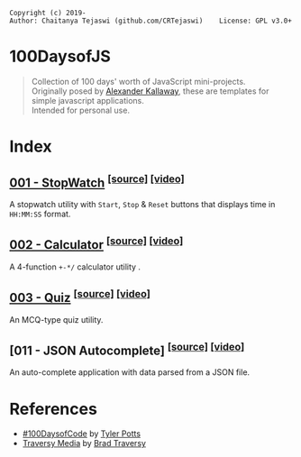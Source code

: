     Copyright (c) 2019-
    Author: Chaitanya Tejaswi (github.com/CRTejaswi)    License: GPL v3.0+

# 100DaysofJS
> Collection of 100 days' worth of JavaScript mini-projects. <br>
> Originally posed by [Alexander Kallaway](http://ka11away.com/), these are templates for simple javascript applications. <br>
> Intended for personal use. <br>


# Index

## [001 - StopWatch](https://crtejaswi.github.io/100daysofjs/001) <sup>[[source]](/001) [[video]](https://www.youtube.com/watch?v=Kfr0XwW4g-o)</sup>
A stopwatch utility with `Start`, `Stop` & `Reset` buttons that displays time in `HH:MM:SS` format.

## [002 - Calculator](https://crtejaswi.github.io/100daysofjs/002) <sup>[[source]](/002) [[video]](https://www.youtube.com/watch?v=iu-j_T3ki24)</sup>
A 4-function `+-*/` calculator utility .

## [003 - Quiz](https://crtejaswi.github.io/100daysofjs/003) <sup>[[source]](/003) [[video]](https://www.youtube.com/watch?v=XYpZTBzxkOY)</sup>
An MCQ-type quiz utility.

## [011 - JSON Autocomplete] <sup>[[source]](https://crtejaswi.github.io/100daysofjs/011) [[video]](https://www.youtube.com/watch?v=1iysNUrI3lw)</sup>
An auto-complete application with data parsed from a JSON file.


# References

- [#100DaysofCode](https://www.youtube.com/playlist?list=PLR8vUZDE6IeMxK_2dUMX9l6QrzNvWrtpP) by [Tyler Potts](https://tylerpotts.co.uk/)
- [Traversy Media](https://www.youtube.com/c/TraversyMedia/videos) by [Brad Traversy](https://www.traversymedia.com/#about)